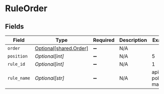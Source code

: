 # RuleOrder


## Fields

| Field                                                  | Type                                                   | Required                                               | Description                                            | Example                                                |
| ------------------------------------------------------ | ------------------------------------------------------ | ------------------------------------------------------ | ------------------------------------------------------ | ------------------------------------------------------ |
| `order`                                                | [Optional[shared.Order]](../../models/shared/order.md) | :heavy_minus_sign:                                     | N/A                                                    |                                                        |
| `position`                                             | *Optional[int]*                                        | :heavy_minus_sign:                                     | N/A                                                    | 5                                                      |
| `rule_id`                                              | *Optional[int]*                                        | :heavy_minus_sign:                                     | N/A                                                    | 1                                                      |
| `rule_name`                                            | *Optional[str]*                                        | :heavy_minus_sign:                                     | N/A                                                    | api-policy-managed                                     |